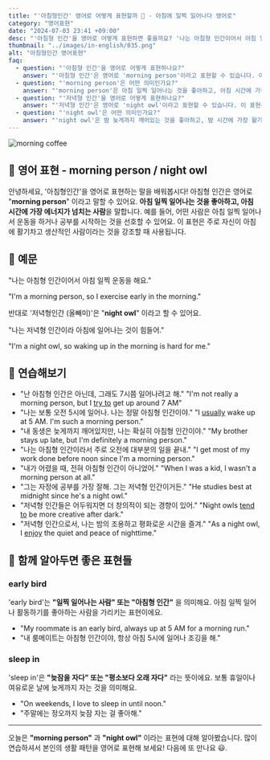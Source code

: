 ```yaml
---
title: "'아침형인간' 영어로 어떻게 표현할까 🌅 - 아침에 일찍 일어나다 영어로"
category: "영어표현"
date: "2024-07-03 23:41 +09:00"
desc: "'아침형 인간'을 영어로 어떻게 표현하면 좋을까요? '나는 아침형 인간이어서 아침 일찍 운동을 해요.', '나는 아침형 인간이라서 아침에 에너지가 넘쳐요.' 등을 영어로 표현하는 법을 배워봅시다. 다양한 예문을 통해서 연습하고 본인의 표현으로 만들어 보세요."
thumbnail: "../images/in-english/035.png"
alt: "아침형인간 영어표현"
faq:
  - question: "'아침형 인간'을 영어로 어떻게 표현하나요?"
    answer: "'아침형 인간'은 영어로 'morning person'이라고 표현할 수 있습니다. 이 표현은 아침 일찍 일어나는 것을 좋아하고, 아침 시간에 가장 에너지가 넘치는 사람을 말합니다."
  - question: "'morning person'은 어떤 의미인가요?"
    answer: "'morning person'은 아침 일찍 일어나는 것을 좋아하고, 아침 시간에 가장 활기차고 생산적인 사람을 의미합니다. 예를 들어, 'I'm a morning person, so I exercise early in the morning.'는 '나는 아침형 인간이어서 아침 일찍 운동을 해요.'라는 의미입니다."
  - question: "'저녁형 인간'을 영어로 어떻게 표현하나요?"
    answer: "'저녁형 인간'은 영어로 'night owl'이라고 표현할 수 있습니다. 이 표현은 밤 늦게까지 깨어있고, 밤 시간에 가장 에너지가 넘치는 사람을 말합니다."
  - question: "'night owl'은 어떤 의미인가요?"
    answer: "'night owl'은 밤 늦게까지 깨어있는 것을 좋아하고, 밤 시간에 가장 활기차고 생산적인 사람을 의미합니다. 예를 들어, 'I'm a night owl, so waking up in the morning is hard for me.'는 '나는 저녁형 인간이라 아침에 일어나는 것이 힘들어.'라는 의미입니다."
---
```


![morning coffee](../images/in-english/035-1.avif)

## 🌟 영어 표현 - morning person / night owl

안녕하세요, '아침형인간'을 영어로 표현하는 말을 배워봅시다! 아침형 인간은 영어로 "**morning person**" 이라고 말할 수 있어요. **아침 일찍 일어나는 것을 좋아하고, 아침 시간에 가장 에너지가 넘치는 사람**을 말합니다. 예를 들어, 어떤 사람은 아침 일찍 일어나서 운동을 하거나 공부를 시작하는 것을 선호할 수 있어요. 이 표현은 주로 자신이 아침에 활기차고 생산적인 사람이라는 것을 강조할 때 사용됩니다.

## 📖 예문

"나는 아침형 인간이어서 아침 일찍 운동을 해요."

"I'm a morning person, so I exercise early in the morning."

반대로 '저녁형인간 (올빼미)'은 "**night owl**" 이라고 할 수 있어요.

"나는 저녁형 인간이라 아침에 일어나는 것이 힘들어."

"I'm a night owl, so waking up in the morning is hard for me."

## 💬 연습해보기

<ul data-interactive-list>
  <li data-interactive-item>
    <span data-toggler>"난 아침형 인간은 아닌데, 그래도 7시쯤 일어나려고 해."</span>
    <span data-answer>"I'm not really a morning person, but I <a href="/blog/in-english/117.try-to/">try to</a> get up around 7 AM"</span>
  </li>
  <li data-interactive-item>
    <span data-toggler>"나는 보통 오전 5시에 일어나. 나는 정말 아침형 인간이야."</span>
    <span data-answer>"I <a href="/blog/in-english/017.usually/">usually</a> wake up at 5 AM. I'm such a morning person."</span>
  </li>
  <li data-interactive-item>
    <span data-toggler>"내 동생은 늦게까지 깨어있지만, 나는 확실히 아침형 인간이야."</span>
    <span data-answer>"My brother stays up late, but I'm definitely a morning person."</span>
  </li>
  <li data-interactive-item>
    <span data-toggler>"나는 아침형 인간이라서 주로 오전에 대부분의 일을 끝내."</span>
    <span data-answer>"I get most of my work done before noon since I'm a morning person."</span>
  </li>
  <li data-interactive-item>
    <span data-toggler>"내가 어렸을 때, 전혀 아침형 인간이 아니었어."</span>
    <span data-answer>"When I was a kid, I wasn't a morning person at all."</span>
  </li>
  <li data-interactive-item>
    <span data-toggler>"그는 자정에 공부를 가장 잘해. 그는 저녁형 인간이거든."</span>
    <span data-answer>"He studies best at midnight since he's a night owl."</span>
  </li>
  <li data-interactive-item>
    <span data-toggler>"저녁형 인간들은 어두워지면 더 창의적이 되는 경향이 있어."</span>
    <span data-answer>"Night owls <a href="/blog/in-english/259.tend-to/">tend to</a> be more creative after dark."</span>
  </li>
  <li data-interactive-item>
    <span data-toggler>"저녁형 인간으로서, 나는 밤의 조용하고 평화로운 시간을 즐겨."</span>
    <span data-answer>"As a night owl, I <a href="/blog/in-english/128.enjoy-ing/">enjoy</a> the quiet and peace of nighttime."</span>
  </li>
</ul>

## 🤝 함께 알아두면 좋은 표현들

### early bird

'early bird'는 **"일찍 일어나는 사람" 또는 "아침형 인간"** 을 의미해요. 아침 일찍 일어나 활동하기를 좋아하는 사람을 가리키는 표현이에요.

- "My roommate is an early bird, always up at 5 AM for a morning run."
- "내 룸메이트는 아침형 인간이야, 항상 아침 5시에 일어나 조깅을 해."

### sleep in

'sleep in'은 **"늦잠을 자다" 또는 "평소보다 오래 자다"** 라는 뜻이에요. 보통 휴일이나 여유로운 날에 늦게까지 자는 것을 의미해요.

- "On weekends, I love to sleep in until noon."
- "주말에는 정오까지 늦잠 자는 걸 좋아해."

---

오늘은 **"morning person"** 과 **"night owl"** 이라는 표현에 대해 알아봤습니다. 많이 연습하셔서 본인의 생활 패턴을 영어로 표현해 보세요! 다음에 또 만나요 😃.
